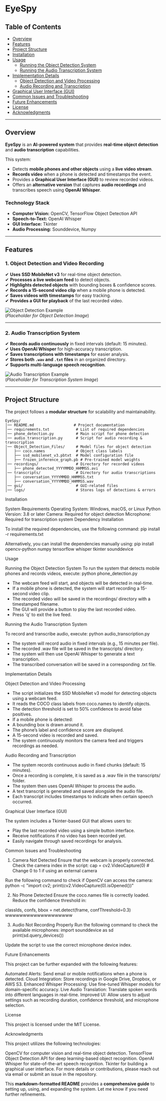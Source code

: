 # **EyeSpy**

## **Table of Contents**
- [Overview](#overview)
- [Features](#features)
- [Project Structure](#project-structure)
- [Installation](#installation)
- [Usage](#usage)
  - [Running the Object Detection System](#running-the-object-detection-system)
  - [Running the Audio Transcription System](#running-the-audio-transcription-system)
- [Implementation Details](#implementation-details)
  - [Object Detection and Video Processing](#object-detection-and-video-processing)
  - [Audio Recording and Transcription](#audio-recording-and-transcription)
- [Graphical User Interface (GUI)](#graphical-user-interface-gui)
- [Common Issues and Troubleshooting](#common-issues-and-troubleshooting)
- [Future Enhancements](#future-enhancements)
- [License](#license)
- [Acknowledgments](#acknowledgments)

---

## **Overview**

**EyeSpy** is an **AI-powered system** that provides **real-time object detection** and **audio transcription** capabilities. 

This system:
- Detects **mobile phones and other objects** using a **live video stream**.
- **Records video** when a phone is detected and timestamps the event.
- Provides a **Graphical User Interface (GUI)** to review recorded videos.
- Offers an **alternative version** that captures **audio recordings** and transcribes speech using **OpenAI Whisper**.

### **Technology Stack**
- **Computer Vision:** OpenCV, TensorFlow Object Detection API
- **Speech-to-Text:** OpenAI Whisper
- **GUI Interface:** Tkinter
- **Audio Processing:** Sounddevice, Numpy

---

## **Features**

### **1. Object Detection and Video Recording**
✔ **Uses SSD MobileNet v3** for real-time object detection.  
✔ **Processes a live webcam feed** to detect objects.  
✔ **Highlights detected objects** with bounding boxes & confidence scores.  
✔ **Records a 15-second video clip** when a mobile phone is detected.  
✔ **Saves videos with timestamps** for easy tracking.  
✔ **Provides a GUI for playback** of the last recorded video.  

![Object Detection Example](https://via.placeholder.com/800x400.png?text=Object+Detection+Example)  
(*Placeholder for Object Detection Image*)

---

### **2. Audio Transcription System**
✔ **Records audio continuously** in fixed intervals (default: 15 minutes).  
✔ **Uses OpenAI Whisper** for high-accuracy transcription.  
✔ **Saves transcriptions with timestamps** for easier analysis.  
✔ **Stores both `.wav` and `.txt` files** in an organized directory.  
✔ **Supports multi-language speech recognition**.  

![Audio Transcription Example](https://via.placeholder.com/800x400.png?text=Audio+Transcription+Example)  
(*Placeholder for Transcription System Image*)

---

## **Project Structure**
The project follows a **modular structure** for scalability and maintainability.

```
EyeSpy/
│── README.md                  # Project documentation
│── requirements.txt            # List of required dependencies
│── phone_detection.py          # Main script for phone detection
│── audio_transcription.py      # Script for audio recording & transcription
│── Object_Detection_Files/     # Model files for object detection
│   ├── coco.names              # Object class labels
│   ├── ssd_mobilenet_v3.pbtxt  # Model configuration file
│   ├── frozen_inference_graph.pb # Pre-trained model weights
│── recordings/                 # Directory for recorded videos
│   ├── phone_detected_YYYYMMDD_HHMMSS.avi
│── transcripts/                # Directory for audio transcriptions
│   ├── conversation_YYYYMMDD_HHMMSS.txt
│   ├── conversation_YYYYMMDD_HHMMSS.wav
│── gui/                        # GUI-related files
│── logs/                       # Stores logs of detections & errors
```

Installation

System Requirements
Operating System: Windows, macOS, or Linux
Python Version: 3.8 or later
Camera: Required for object detection
Microphone: Required for transcription system
Dependency Installation

To install the required dependencies, use the following command: pip install -r requirements.txt

Alternatively, you can install the dependencies manually using: pip install opencv-python numpy tensorflow whisper tkinter sounddevice

Usage

Running the Object Detection System
To run the system that detects mobile phones and records videos, execute: python phone_detection.py

- The webcam feed will start, and objects will be detected in real-time.
- If a mobile phone is detected, the system will start recording a 15-second video clip.
- The recorded video will be saved in the recordings/ directory with a timestamped filename.
- The GUI will provide a button to play the last recorded video.
- Press 'q' to exit the live feed.


Running the Audio Transcription System

To record and transcribe audio, execute: python audio_transcription.py

- The system will record audio in fixed intervals (e.g., 15 minutes per file).
- The recorded .wav file will be saved in the transcripts/ directory.
- The system will then use OpenAI Whisper to generate a text transcription.
- The transcribed conversation will be saved in a corresponding .txt file.

Implementation Details

Object Detection and Video Processing

- The script initializes the SSD MobileNet v3 model for detecting objects using a webcam feed.
- It reads the COCO class labels from coco.names to identify objects.
- The detection threshold is set to 50% confidence to avoid false positives.
- If a mobile phone is detected:
- A bounding box is drawn around it.
- The phone’s label and confidence score are displayed.
- A 15-second video is recorded and saved.
- The system continuously monitors the camera feed and triggers recordings as needed.

Audio Recording and Transcription
- The system records continuous audio in fixed chunks (default: 15 minutes).
- Once a recording is complete, it is saved as a .wav file in the transcripts/ folder.
- The system then uses OpenAI Whisper to process the audio.
- A text transcript is generated and saved alongside the audio file.
- Each transcript includes timestamps to indicate when certain speech occurred.

Graphical User Interface (GUI)

The system includes a Tkinter-based GUI that allows users to:

- Play the last recorded video using a simple button interface.
- Receive notifications if no video has been recorded yet.
- Easily navigate through saved recordings for analysis.

Common Issues and Troubleshooting

1. Camera Not Detected
Ensure that the webcam is properly connected.
Check the camera index in the script: cap = cv2.VideoCapture(0)  # Change 0 to 1 if using an external camera

Run the following command to check if OpenCV can access the camera: python -c "import cv2; print(cv2.VideoCapture(0).isOpened())"

2. No Phone Detected
Ensure the coco.names file is correctly loaded.
Reduce the confidence threshold in:

classIds, confs, bbox = net.detect(frame, confThreshold=0.3)
wwwwwwwwwwwwwwwwwww


3. Audio Not Recording Properly
Run the following command to check the available microphones: 
import sounddevice as sd
print(sd.query_devices())

                 
Update the script to use the correct microphone device index.

Future Enhancements

This project can be further expanded with the following features:

Automated Alerts: Send email or mobile notifications when a phone is detected.
Cloud Integration: Store recordings in Google Drive, Dropbox, or AWS S3.
Enhanced Whisper Processing: Use fine-tuned Whisper models for domain-specific accuracy.
Live Audio Translation: Translate spoken words into different languages in real-time.
Improved UI: Allow users to adjust settings such as recording duration, confidence threshold, and microphone selection.

License

This project is licensed under the MIT License.

Acknowledgments

This project utilizes the following technologies:

OpenCV for computer vision and real-time object detection.
TensorFlow Object Detection API for deep learning-based object recognition.
OpenAI Whisper for state-of-the-art speech recognition.
Tkinter for building a graphical user interface.
For more details or contributions, please reach out via email or submit an issue in the repository.

This **markdown-formatted README** provides a **comprehensive guide** to setting up, using, and expanding the system. Let me know if you need further refinements.






